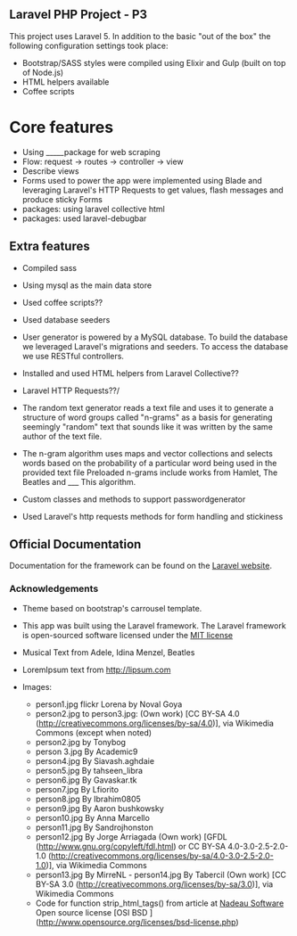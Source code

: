 ## Laravel PHP Project - P3

This project uses Laravel 5. In addition to the basic "out of the box" the following configuration
settings took place:  
- Bootstrap/SASS styles were compiled using Elixir and Gulp (built on top of Node.js)
- HTML helpers available
- Coffee scripts

# Core features
- Using _____package for web scraping
- Flow: request -> routes -> controller -> view
- Describe views
- Forms used to power the app were implemented using Blade and leveraging Laravel's HTTP Requests
to get values, flash messages and produce sticky Forms
- packages: using laravel collective html
- packages: used laravel-debugbar

## Extra features
- Compiled sass
- Using  mysql as the main data store
- Used coffee scripts??
- Used database seeders
- User generator is powered by a MySQL database.  To build the database we leveraged Laravel's
migrations and seeders.  To access the database we use RESTful controllers.
- Installed and used HTML helpers from Laravel Collective??
- Laravel HTTP Requests??/
- The random text generator reads a text file and uses it to generate a structure of word groups called "n-grams" as a basis for generating seemingly "random" text that sounds like it was written by the same author of the text file.  
- The n-gram algorithm
uses maps and vector collections and selects words based on the probability of a particular word being used in the provided text file
Preloaded n-grams include works from Hamlet, The Beatles and ___ This algorithm.  

- Custom classes and methods to support passwordgenerator
- Used Laravel's http requests methods for form handling and stickiness



## Official Documentation

Documentation for the framework can be found on the [Laravel website](http://laravel.com/docs).



### Acknowledgements
- Theme based on bootstrap's carrousel template.
- This app was built using the Laravel framework. The Laravel framework is open-sourced software licensed under the [MIT license](http://opensource.org/licenses/MIT)
- Musical Text from Adele, Idina Menzel, Beatles

- LoremIpsum text from http://lipsum.com
- Images:
  - person1.jpg flickr Lorena by Noval Goya
  - person2.jpg to person3.jpg: (Own work) [CC BY-SA 4.0 (http://creativecommons.org/licenses/by-sa/4.0)], via Wikimedia Commons (except when noted)
  - person2.jpg by Tonybog  
  - person 3.jpg By Academic9
  - person4.jpg By Siavash.aghdaie
  - person5.jpg By tahseen_libra
  - person6.jpg By Gavaskar.tk
  - person7.jpg By Lfiorito
  - person8.jpg By Ibrahim0805
  - person9.jpg By Aaron bushkowsky
  - person10.jpg By Anna Marcello
  - person11.jpg By Sandrojhonston
  - person12.jpg By Jorge Arriagada (Own work) [GFDL (http://www.gnu.org/copyleft/fdl.html) or CC BY-SA 4.0-3.0-2.5-2.0-1.0 (http://creativecommons.org/licenses/by-sa/4.0-3.0-2.5-2.0-1.0)], via Wikimedia Commons
  - person13.jpg By MirreNL  - person14.jpg By Tabercil (Own work) [CC BY-SA 3.0 (http://creativecommons.org/licenses/by-sa/3.0)], via Wikimedia Commons
  - Code for function strip_html_tags() from article at [Nadeau Software](http://nadeausoftware.com/articles/2007/09/php_tip_how_strip_html_tags_web_page) Open source license [OSI BSD ] (http://www.opensource.org/licenses/bsd-license.php)
